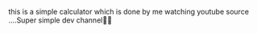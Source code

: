 this is a simple calculator which is done by me watching youtube source ....Super simple dev channel🤣🤣
